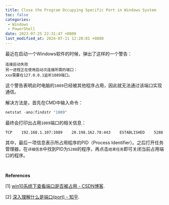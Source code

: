 ```yaml
---
title: Close the Program Occupying Specific Port in Windows System
toc: false
categories: 
 - Windows
 - PowerShell
date: 2023-07-25 22:31:47 +0800
last_modified_at: 2024-07-11 12:20:01 +0800
---
```


最近在启动一个Windows软件的时候，弹出了这样的一个警告：

```
连接启动失败
另一进程正在使用启动次连接所需的端口：
xxx需要在127.0.0.1监听1089端口。
```

这个警告表明此时电脑的`1089`已经被其他程序占用，因此就无法通过该端口实现通信。

解决方法是，首先在CMD中输入命令：

```powershell
netstat -ano|findstr "1089"
```

最终会打印出占用`1089`端口的相关信息：

```
TCP    192.168.1.107:1089    20.198.162.78:443    ESTABLISHED    5288
```

其中，最后一项信息表示所占用程序的PID（Process Identifier）。之后打开任务管理器，在`详细信息`中找到PID为`5288`的程序，再点击`结束任务`即可关闭当前占用端口的程序。

<br>

**References**

[1] [win10系统下查看端口是否被占用 - CSDN博客](https://blog.csdn.net/qq_34207366/article/details/85068839).

[2] [深入理解什么是端口(port) - 知乎](https://zhuanlan.zhihu.com/p/225777212).